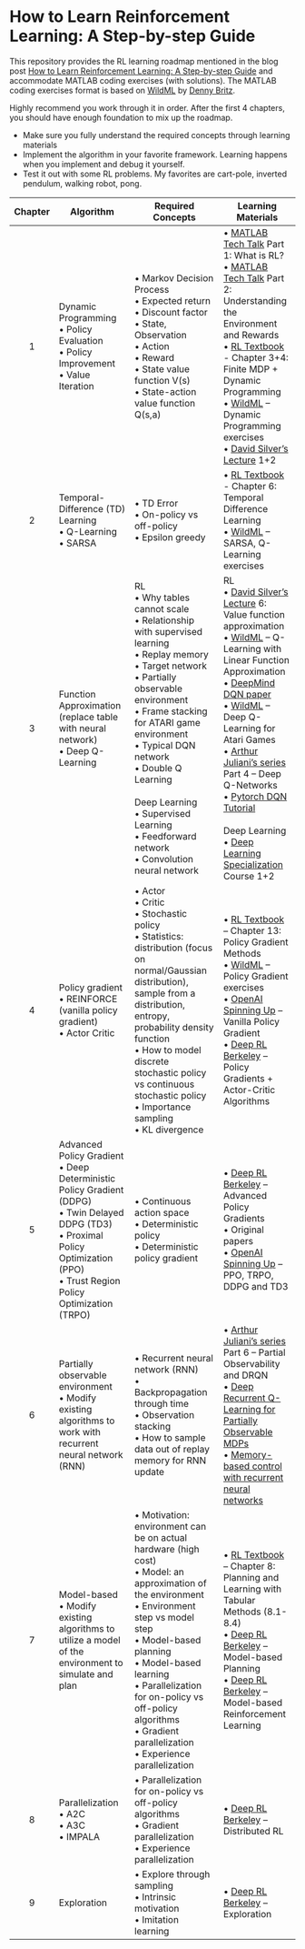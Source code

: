 # How to Learn Reinforcement Learning: A Step-by-step Guide

This repository provides the RL learning roadmap mentioned in the blog post [How to Learn Reinforcement Learning: A Step-by-step Guide](https://www.fiercepotato.com/post/rl-roadmap) and accommodate MATLAB coding exercises (with solutions).
The MATLAB coding exercises format is based on [WildML][3] by [Denny Britz](https://twitter.com/dennybritz?ref_src=twsrc%5Egoogle%7Ctwcamp%5Eserp%7Ctwgr%5Eauthor).

Highly recommend you work through it in order. After the first 4 chapters, you should have enough foundation to mix up the roadmap.<br/>
- Make sure you fully understand the required concepts through learning materials<br/>
- Implement the algorithm in your favorite framework. Learning happens when you implement and debug it yourself.<br/>
- Test it out with some RL problems. My favorites are cart-pole, inverted pendulum, walking robot, pong.<br/>

| Chapter       | Algorithm     | Required Concepts | Learning Materials |
| :-----------: | ------------- | ------------- | ------------- |
| 1 | Dynamic Programming<br/>•	Policy Evaluation<br/>•	Policy Improvement<br/>• Value Iteration | • Markov Decision Process<br/>• Expected return<br/>• Discount factor<br/>• State, Observation<br/>• Action<br/>• Reward<br/>•	State value function V(s)<br/>•	State-action value function Q(s,a) | • [MATLAB Tech Talk][1] Part 1: What is RL?<br/>•	[MATLAB Tech Talk][1] Part 2: Understanding the Environment and Rewards<br/>• [RL Textbook][2] - Chapter 3+4: Finite MDP + Dynamic Programming<br/>•	[WildML][3] – Dynamic Programming exercises<br/>•	[David Silver’s Lecture][4] 1+2 |
| 2 | Temporal-Difference (TD) Learning<br/>•	Q-Learning<br/>• SARSA | • TD Error<br/>• On-policy vs off-policy<br/>•	Epsilon greedy  | • [RL Textbook][2] - Chapter 6: Temporal Difference Learning<br/>•	[WildML][3] – SARSA, Q-Learning exercises |
| 3 | Function Approximation (replace table with neural network)<br/>• Deep Q-Learning | RL<br/>•	Why tables cannot scale<br/>•	Relationship with supervised learning<br/>•	Replay memory<br/>•	Target network<br/>• Partially observable environment<br/>•	Frame stacking for ATARI game environment<br/>•	Typical DQN network<br/>•	Double Q Learning<br/><br/> Deep Learning<br/>•	Supervised Learning<br/>•	Feedforward network<br/>•	Convolution neural network | RL<br/>•	[David Silver’s Lecture][4] 6: Value function approximation<br/>•	[WildML][3] – Q-Learning with Linear Function Approximation<br/>•	[DeepMind DQN paper][5]<br/>•	[WildML][3] – Deep Q-Learning for Atari Games<br/>•	[Arthur Juliani’s series][7] Part 4 – Deep Q-Networks<br/>•	[Pytorch DQN Tutorial][6]<br/><br/>Deep Learning<br/> • [Deep Learning Specialization][8] Course 1+2 |
| 4 | Policy gradient<br/>•	REINFORCE (vanilla policy gradient)<br/>•	Actor Critic | •	Actor<br/>•	Critic<br/>•	Stochastic policy<br/>•	Statistics: distribution (focus on normal/Gaussian distribution), sample from a distribution, entropy, probability density function<br/>•	How to model discrete stochastic policy vs continuous stochastic policy<br/>•	Importance sampling<br/>•	KL divergence |•	[RL Textbook][2] – Chapter 13: Policy Gradient Methods<br/>•	[WildML][3] – Policy Gradient exercises<br/>•	[OpenAI Spinning Up][9] – Vanilla Policy Gradient<br/>•	[Deep RL Berkeley][10] – Policy Gradients + Actor-Critic Algorithms |
| 5 | Advanced Policy Gradient<br/>•	Deep Deterministic Policy Gradient (DDPG)<br/>•	Twin Delayed DDPG (TD3)<br/>•	Proximal Policy Optimization (PPO)<br/>•	Trust Region Policy Optimization (TRPO) | • Continuous action space<br/>•	Deterministic policy<br/>•	Deterministic policy gradient<br/> | •	[Deep RL Berkeley][10] – Advanced Policy Gradients<br/>•	Original papers <br/>•	[OpenAI Spinning Up][9] – PPO, TRPO, DDPG and TD3  |
| 6 | Partially observable environment<br/>•	Modify existing algorithms to work with recurrent neural network (RNN) | • Recurrent neural network (RNN)<br/>•	Backpropagation through time<br/>•	Observation stacking<br/>•	How to sample data out of replay memory for RNN update | • [Arthur Juliani’s series][7] Part 6 – Partial Observability and DRQN<br/>•	[Deep Recurrent Q-Learning for Partially Observable MDPs][11]<br/>•	[Memory-based control with recurrent neural networks][12] |
| 7 | Model-based<br/>•	Modify existing algorithms to utilize a model of the environment to simulate and plan | •	Motivation: environment can be on actual hardware (high cost)<br/>•	Model: an approximation of the environment<br/>•	Environment step vs model step<br/>•	Model-based planning<br/>•	Model-based learning<br/>•	Parallelization for on-policy vs off-policy algorithms<br/>•	Gradient parallelization<br/>•	Experience parallelization | •	[RL Textbook][2] – Chapter 8: Planning and Learning with Tabular Methods (8.1-8.4)<br/>•	[Deep RL Berkeley][10] – Model-based Planning<br/>•	[Deep RL Berkeley][10] – Model-based Reinforcement Learning |
| 8 | Parallelization<br/>•	A2C<br/>•	A3C<br/>•	IMPALA | •	Parallelization for on-policy vs off-policy algorithms<br/>•	Gradient parallelization<br/>•	Experience parallelization | •	[Deep RL Berkeley][10] – Distributed RL |
| 9 | Exploration | •	Explore through sampling<br/>•	Intrinsic motivation<br/>•	Imitation learning<br/> | •	[Deep RL Berkeley][10] – Exploration |

[1]: https://www.mathworks.com/videos/series/reinforcement-learning.html
[2]: http://incompleteideas.net/book/RLbook2018.pdf
[3]: https://github.com/dennybritz/reinforcement-learning
[4]: https://www.davidsilver.uk/teaching/
[5]: https://storage.googleapis.com/deepmind-media/dqn/DQNNaturePaper.pdf
[6]: https://pytorch.org/tutorials/intermediate/reinforcement_q_learning.html
[7]: https://medium.com/@awjuliani
[8]: https://www.coursera.org/specializations/deep-learning
[9]: https://spinningup.openai.com/en/latest/spinningup/rl_intro.html
[10]: http://rail.eecs.berkeley.edu/deeprlcourse/
[11]: https://arxiv.org/abs/1507.06527
[12]: http://rll.berkeley.edu/deeprlworkshop/papers/rdpg.pdf
